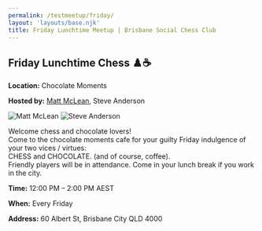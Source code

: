 ```yaml
---
permalink: /testmeetup/friday/
layout: 'layouts/base.njk'
title: Friday Lunchtime Meetup | Brisbane Social Chess Club
---
```


<section class="px-4 max-w-3xl">
  <h2 class="text-center text-xl md:text-2xl font-semibold text-indigo-200 mb-3">
    Friday Lunchtime Chess ♟️☕
  </h2>
  <p class="text-gray-200 text-sm"><strong>Location:</strong> Chocolate Moments</p>
  <p class="text-gray-200 text-sm">
    <strong>Hosted by:</strong>
    <a href="https://github.com/LuckyNotGood" class="text-blue-400 hover:text-blue-500">Matt McLean</a>, Steve Anderson
  </p>
  <div class="flex justify-center gap-4 flex-wrap">
    <img
      src="https://avatars.githubusercontent.com/u/172946035?v=4"
      alt="Matt McLean"
      class="max-w-[150px] rounded-lg mt-2"
    />
    <img
      src="https://avatars.githubusercontent.com/u/873384?s=400&v=4"
      alt="Steve Anderson"
      class="max-w-[150px] rounded-lg mt-2"
    />
  </div>
  <p class="text-sm leading-relaxed">
    Welcome chess and chocolate lovers!<br/>
    Come to the chocolate moments cafe for your guilty Friday indulgence of your two vices / virtues:<br/>
    CHESS and CHOCOLATE. (and of course, coffee).<br/>
    Friendly players will be in attendance. Come in your lunch break if you work in the city.
  </p>
  <p class="text-gray-200 text-sm"><strong>Time:</strong> 12:00 PM – 2:00 PM AEST</p>
  <p class="text-gray-200 text-sm"><strong>When:</strong> Every Friday</p>
  <p class="text-gray-200 text-sm"><strong>Address:</strong> 60 Albert St, Brisbane City QLD 4000</p>
  <div class="mt-4">
    <!-- TODO -->
    <!-- <iframe
      src=""
      class="w-full h-64 rounded-lg border-0"
      allowfullscreen=""
      loading="lazy"
    ></iframe> -->
  </div>
</section>

